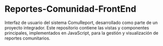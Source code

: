 # Reportes-Comunidad-FrontEnd
 Interfaz de usuario del sistema ComuReport, desarrollado como parte de un proyecto integrador. Este repositorio contiene las vistas y componentes principales, implementados en JavaScript, para la gestión y visualización de reportes comunitarios.
